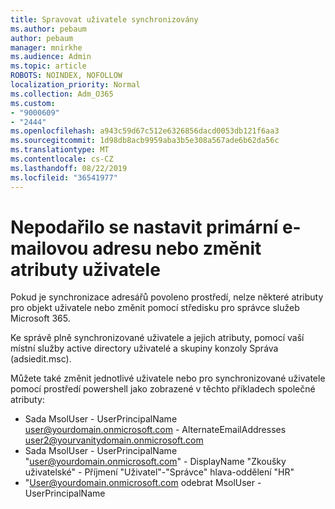 ```yaml
---
title: Spravovat uživatele synchronizovány
ms.author: pebaum
author: pebaum
manager: mnirkhe
ms.audience: Admin
ms.topic: article
ROBOTS: NOINDEX, NOFOLLOW
localization_priority: Normal
ms.collection: Adm_O365
ms.custom:
- "9000609"
- "2444"
ms.openlocfilehash: a943c59d67c512e6326856dacd0053db121f6aa3
ms.sourcegitcommit: 1d98db8acb9959aba3b5e308a567ade6b62da56c
ms.translationtype: MT
ms.contentlocale: cs-CZ
ms.lasthandoff: 08/22/2019
ms.locfileid: "36541977"
---
```

# <a name="unable-to-set-primary-email-address-or-change-user-attributes"></a>Nepodařilo se nastavit primární e-mailovou adresu nebo změnit atributy uživatele

Pokud je synchronizace adresářů povoleno prostředí, nelze některé atributy pro objekt uživatele nebo změnit pomocí středisku pro správce služeb Microsoft 365.

Ke správě plně synchronizované uživatele a jejich atributy, pomocí vaší místní služby active directory uživatelé a skupiny konzoly Správa (adsiedit.msc).  

Můžete také změnit jednotlivé uživatele nebo pro synchronizované uživatele pomocí prostředí powershell jako zobrazené v těchto příkladech společné atributy: 
- Sada MsolUser - UserPrincipalName user@yourdomain.onmicrosoft.com - AlternateEmailAddresses user2@yourvanitydomain.onmicrosoft.com
- Sada MsolUser - UserPrincipalName "user@yourdomain.onmicrosoft.com" - DisplayName "Zkoušky uživatelské" - Příjmení "Uživatel"-"Správce" hlava-oddělení "HR"
- "User@yourdomain.onmicrosoft.com odebrat MsolUser - UserPrincipalName